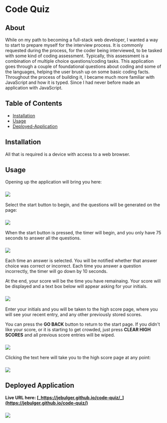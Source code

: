 # Code Quiz

## About
While on my path to becoming a full-stack web developer, I wanted a way to start to prepare myself for the interview process. It is commonly requested during the process, for the coder being interviewed, to be tasked with some kind of coding assessment. Typically, this assessment is a combination of multiple choice questions/coding tasks. This application goes through a couple of foundational questions about coding and some of the languages, helping the user brush up on some basic coding facts. Throughout the process of building it, I became much more familiar with JavaScript and how it is typed. Since I had never before made an application with JavaScript.

## Table of Contents
- [Installation](#installation)
- [Usage](#usage)
- [Deployed-Application](#deployed-application)
## Installation
All that is required is a device with access to a web browser.
## Usage
Opening up the application will bring you here:
### ![](./assets/images/04-hw-full-size.png)

Select the start button to begin, and the questions will be generated on the page:
### ![](./assets/images/04-hw-questions.png)

When the start button is pressed, the timer will begin, and you only have 75 seconds to answer all the questions.
### ![](./assets/images/04-timer.png)

Each time an answer is selected. You will be notified whether that answer choice was correct or incorrect. Each time you answer a question incorrectly, the timer will go down by 10 seconds.

At the end, your score will be the time you have remainaing. Your score will be displayed and a text box below will appear asking for your initials.
### ![](./assets/images/04-hw-enter-initials.png)

Enter your initials and you will be taken to the high score page, where you will see your recent entry, and any other previously stored scores.

You can press the <strong>GO BACK</strong> button to return to the start page. If you didn't like your score, or it is starting to get crowded, just press <strong>CLEAR HIGH SCORES</strong> and all previous score entries will be wiped.
### ![](./assets/images/04-high-score-page.png)

Clicking the text here will take you to the high score page at any point:
### ![](./assets/images/04-hw-feature-high-score.png)

## Deployed Application
**Live URL here: [_https://jebulger.github.io/code-quiz/_](https://jebulger.github.io/code-quiz/)**

### ![](./assets/images/04-hw-full-size.png)